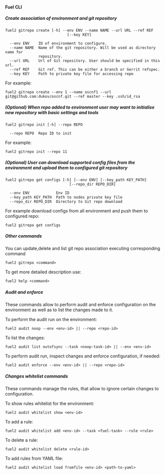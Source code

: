 #### Fuel CLI
##### Create association of environment and git repository
```
fuel2 gitrepo create [-h] --env ENV --name NAME --url URL --ref REF
                            [--key KEY]

  --env ENV    ID of environment to configure.
  --name NAME  Name of the git repository. Will be used as directory name for
               repository.
  --url URL    Url of Git repository. User should be specified in this url.
  --ref REF    Git ref. This can be either a branch or Gerrit refspec.
  --key KEY    Path to private key file for accessing repo
```
For example:
```
fuel2 gitrepo create --env 1 --name oscnf1 --url git@github.com:dukov/oscnf.git --ref master --key .ssh/id_rsa
```

##### (Optional) When repo added to environment user may want to initialise new repository with basic settings and tools
```
fuel2 gitrepo init [-h] --repo REPO

  --repo REPO  Repo ID to init
```
For example:
```
fuel2 gitrepo init --repo 11
```
##### (Optional) User can download supported config files from the environment and upload them to configured git repository
```
fuel2 gitrepo get configs [-h] [--env ENV] [--key_path KEY_PATH]
                             [--repo_dir REPO_DIR]

  --env ENV            Env ID
  --key_path KEY_PATH  Path to nodes private key file
  --repo_dir REPO_DIR  Directory to Git repo download
```
For example download configs from all environment and push them to configured repo:
```
fuel2 gitrepo get configs
```
##### Other commands
You can update,delete and list git repo association executing corresponding command
```
fuel2 gitrepo <command>
```
To get more detailed description use:
```
fuel2 help <command>
```

##### Audit and enforce
These commands allow to perform audit and enforce configuration on the environment as well as to list the changes made to it.

To perform the audit run on the environment:
```
fuel2 audit noop --env <env-id> || --repo <repo-id>
```

To list the changes:
```
fuel2 audit list outofsync --task <noop-task-id> || --env <env-id>
```

To perform audit run, inspect changes and enforce configuration, if needed:
```
fuel2 audit enforce --env <env-id> || --repo <repo-id>
```

##### Changes whitelist commands
These commands manage the rules, that allow to ignore certain changes to configuration.

To show rules whitelist for the environment:
```
fuel2 audit whitelist show <env-id>
```

To add a rule:
```
fuel2 audit whitelist add <env-id> --task <fuel-task> --rule <rule>
```

To delete a rule:
```
fuel2 audit whitelist delete <rule-id>
```

To add rules from YAML file:
```
fuel2 audit whitelist load fromfile <env-id> <path-to-yaml>
```
